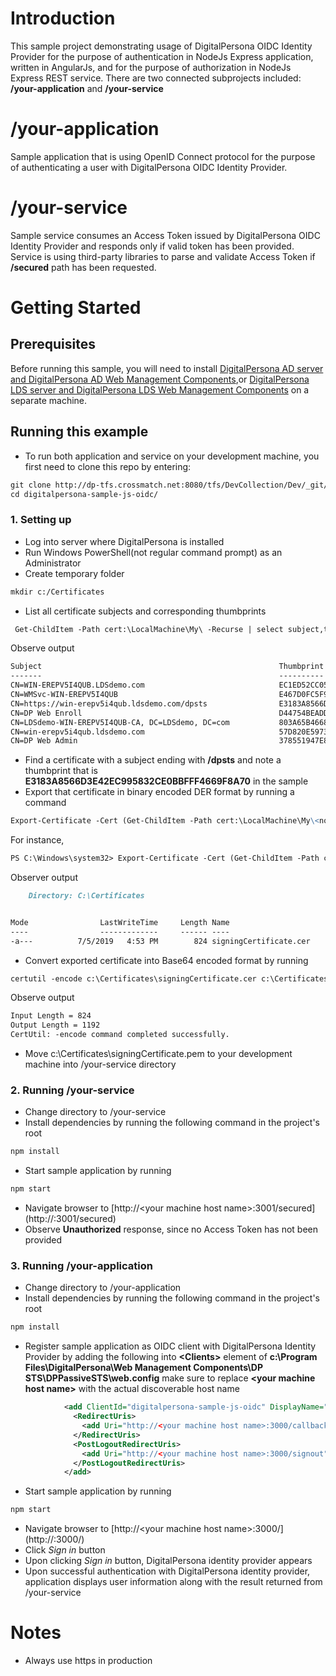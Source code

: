 # Introduction 
This sample project demonstrating usage of DigitalPersona OIDC Identity Provider for the purpose of authentication in NodeJs Express application, written in AngularJs, and for the purpose of authorization in NodeJs Express REST service. There are two connected subprojects included: <b>/your-application</b> and <b>/your-service</b>

# /your-application
Sample application that is using OpenID Connect protocol for the purpose of authenticating a user with DigitalPersona OIDC Identity Provider.   

# /your-service
Sample service consumes an Access Token issued by DigitalPersona OIDC Identity Provider and responds only if valid token has been provided. Service is using third-party libraries to parse and validate Access Token if <b>/secured</b> path has been requested.   

# Getting Started
## Prerequisites
Before running this sample, you will need to install [DigitalPersona AD server and DigitalPersona AD Web Management Components](https://a3fcb69dc7037ab91b58f8ba-qnewmedia.netdna-ssl.com/wp-content/uploads/2019/05/DigitalPersona-AD-Administrator-Guide-3.pdf),or [DigitalPersona LDS server and DigitalPersona LDS Web Management Components](https://a3fcb69dc7037ab91b58f8ba-qnewmedia.netdna-ssl.com/wp-content/uploads/2019/05/DigitalPersona-LDS-Administrator-Guide-3.pdf) on a separate machine.

## Running this example
* To run both application and service on your development machine, you first need to clone this repo by entering:
```markdown
git clone http://dp-tfs.crossmatch.net:8080/tfs/DevCollection/Dev/_git/digitalpersona-sample-js-oidc
cd digitalpersona-sample-js-oidc/
```
### 1. Setting up
* Log into server where DigitalPersona is installed
* Run Windows PowerShell(not regular command prompt) as an Administrator 
* Create temporary folder
```markdown
mkdir c:/Certificates
```
* List all certificate subjects and corresponding thumbprints
```markdown
 Get-ChildItem -Path cert:\LocalMachine\My\ -Recurse | select subject,thumbprint
```
Observe output
```markdown
Subject                                                     Thumbprint
-------                                                     ----------
CN=WIN-EREPV5I4QUB.LDSdemo.com                              EC1ED52CC059E79E7217B970A63AC6638BF60415
CN=WMSvc-WIN-EREPV5I4QUB                                    E467D0FC5F90BB58E8738B6E5330773E8DD6505D
CN=https://win-erepv5i4qub.ldsdemo.com/dpsts                E3183A8566D3E42EC995832CE0BBFFF4669F8A70
CN=DP Web Enroll                                            D44754BEADDA86D9701CD3105E0A145CD250ACFF
CN=LDSdemo-WIN-EREPV5I4QUB-CA, DC=LDSdemo, DC=com           803A65B46685B6C14B87D995BA03B73CE6913157
CN=win-erepv5i4qub.ldsdemo.com                              57D820E59731D68E9191BC5F83A0E3D58A945AE1
CN=DP Web Admin                                             378551947E87A2EF98277E99B89657A3F13ECFD5
```
* Find a certificate with a subject ending with <b>/dpsts</b> and note a thumbprint that is <b>E3183A8566D3E42EC995832CE0BBFFF4669F8A70</b> in the sample
* Export that certificate in binary encoded DER format by running a command
```markdown
Export-Certificate -Cert (Get-ChildItem -Path cert:\LocalMachine\My\<noted thumbprint>) -Type CERT -FilePath c:\Certificates\signingCertificate.cer
```
For instance,
```markdown
PS C:\Windows\system32> Export-Certificate -Cert (Get-ChildItem -Path cert:\LocalMachine\My\E3183A8566D3E42EC995832CE0BBFFF4669F8A70) -Type CERT -FilePath c:\Certificates\signingCertificate.cer
```
Observer output
```markdown
    Directory: C:\Certificates


Mode                LastWriteTime     Length Name
----                -------------     ------ ----
-a---          7/5/2019   4:53 PM        824 signingCertificate.cer
```
* Convert exported certificate into Base64 encoded format by running
```markdown
certutil -encode c:\Certificates\signingCertificate.cer c:\Certificates\signingCertificate.pem
```
Observe output
```markdown
Input Length = 824
Output Length = 1192
CertUtil: -encode command completed successfully. 
```
* Move c:\Certificates\signingCertificate.pem to your development machine into /your-service directory

### 2. Running /your-service
* Change directory to /your-service
* Install dependencies by running the following command in the project's root
```markdown
npm install
```
* Start sample application by running
```markdown
npm start
```
* Navigate browser to [http://&lt;your machine host name&gt;:3001/secured](http://<your machine host name>:3001/secured)
* Observe <b>Unauthorized</b> response, since no Access Token has not been provided

### 3. Running /your-application
* Change directory to /your-application
* Install dependencies by running the following command in the project's root
```markdown
npm install
```
* Register sample application as OIDC client with DigitalPersona Identity Provider by adding the following into <b>&lt;Clients&gt;</b> element of <b>c:\Program Files\DigitalPersona\Web Management Components\DP STS\DPPassiveSTS\web.config</b> make sure to replace <b>&lt;your machine host name&gt;</b> with the actual discoverable host name 
```xml
            <add ClientId="digitalpersona-sample-js-oidc" DisplayName="DigitalPersona Sample Js Oidc" Secret="Ks8/V0rj592QVQ5hdT+7e1NbPLa7rlloDivSAR3shFA=" Flow="Implicit">
              <RedirectUris>
                <add Uri="http://<your machine host name>:3000/callback" />
              </RedirectUris>
              <PostLogoutRedirectUris>
                <add Uri="http://<your machine host name>:3000/signout" />
              </PostLogoutRedirectUris>
            </add>
```
* Start sample application by running
```markdown
npm start
```
* Navigate browser to [http://&lt;your machine host name&gt;:3000/](http://<your machine host name>:3000/)
* Click <i>Sign in</i> button
* Upon clicking <i>Sign in</i> button, DigitalPersona identity provider appears
* Upon successful authentication with DigitalPersona identity provider, application displays user information along with the result returned from /your-service 


# Notes
* Always use https in production